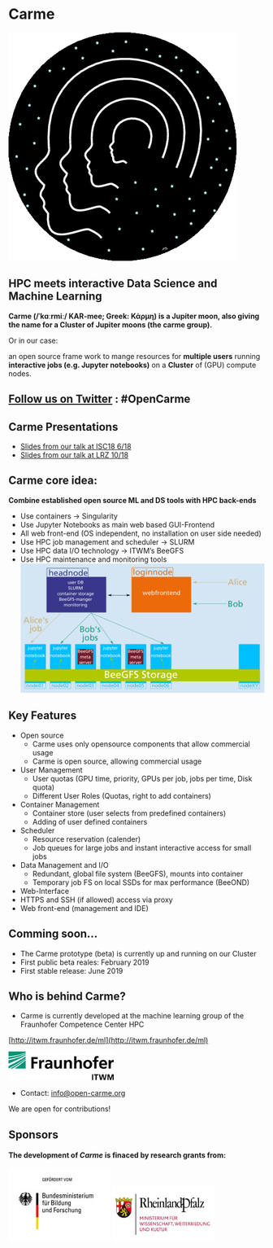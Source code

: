 # Carme
![carme_logo](Images/carme-logo.png)

## HPC meets interactive Data Science and Machine Learning 
**Carme (/ˈkɑːrmiː/ KAR-mee; Greek: Κάρμη) is a Jupiter moon, also giving the name for a Cluster of Jupiter moons (the carme group).**

Or in our case:

an open source frame work to mange resources for **multiple users** running **interactive jobs (e.g. Jupyter notebooks)** on a **Cluster** of (GPU) compute nodes.

## [Follow us on Twitter](https://twitter.com/open_carme) : #OpenCarme

## Carme Presentations 
* [Slides from our talk at ISC18 6/18](https://www.researchgate.net/publication/325967129_Carme-An_Open_Source_Framework_for_Multi-User_Interactive_Machine_Learning_on_Distributed_GPU-Systems)
* [Slides from our talk at LRZ 10/18](https://www.researchgate.net/publication/328161743_Carme-An_Open_Source_Framework_for_Multi-User_Interactive_Machine_Learning_on_Distributed_GPU-Systems)

## Carme core idea:
**Combine established open source ML and DS tools with HPC back-ends**
* Use containers -> Singularity
* Use Jupyter Notebooks as main web based GUI-Frontend
* All web front-end (OS independent, no installation on user side needed)   
* Use HPC job management and scheduler -> SLURM
* Use HPC data I/O technology -> ITWM’s BeeGFS  
* Use HPC maintenance and monitoring tools 
![scheme](Images/carme-run.png)
## Key Features
* Open source
  * Carme uses only opensource components that allow commercial usage
  * Carme is open source, allowing commercial usage  
* User Management 
  * User quotas (GPU time, priority, GPUs per job, jobs per time, Disk quota)
  * Different User Roles (Quotas, right to add containers) 
* Container Management
  * Container store (user selects from predefined containers)
  * Adding of user defined containers
* Scheduler
  * Resource reservation (calender)
  * Job queues for large jobs and instant interactive access for small jobs   
* Data Management and I/O
  * Redundant, global file system (BeeGFS), mounts into container
  * Temporary job FS on local SSDs for max performance (BeeOND) 
* Web-Interface
 * HTTPS and SSH (if allowed) access via proxy 
 * Web front-end (management and IDE)   
 
## Comming soon...
* The Carme prototype (beta) is currently up and running on our Cluster 
* First public beta reales: February 2019 
* First stable release: June 2019

## Who is behind Carme?
* Carme is currently developed at the machine learning group of the Fraunhofer Competence Center HPC 

[http://itwm.fraunhofer.de/ml](http://itwm.fraunhofer.de/ml)

![](Images/logo.png)

* Contact: info@open-carme.org


We are open for contributions! 

## Sponsors
#### The development of *Carme* is finaced by research grants from:

![](Images/BMBF.jpeg )
![](Images/RLP.jpg )
